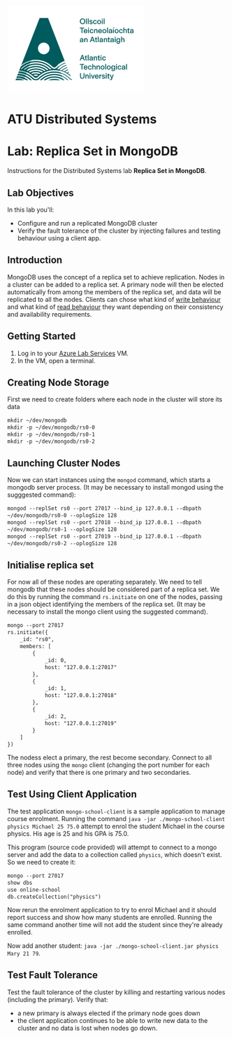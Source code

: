 <img src="./atuLogo2.jpg" height="200" align="centre"/>

# ATU Distributed Systems
# Lab: Replica Set in MongoDB
Instructions for the Distributed Systems lab **Replica Set in MongoDB**.

## Lab Objectives
In this lab you'll:
- Configure and run a replicated MongoDB cluster
- Verify the fault tolerance of the cluster by injecting failures and testing behaviour using a client app.

## Introduction
MongoDB uses the concept of a replica set to achieve replication. Nodes in a cluster can be added to a replica set. A primary node will then be elected automatically from among the members of the replica set, and data will be replicated to all the nodes. Clients can chose what kind of [write behaviour](https://www.mongodb.com/docs/v5.0/core/replica-set-write-concern/) and what kind of [read behaviour](https://www.mongodb.com/docs/manual/core/read-preference/) they want depending on their consistency and availability requirements.

## Getting Started
1. Log in to your [Azure Lab Services](https://labs.azure.com/) VM.
2. In the VM, open a terminal.

## Creating Node Storage
First we need to create folders where each node in the cluster will store its data
```shell
mkdir ~/dev/mongodb
mkdir -p ~/dev/mongodb/rs0-0
mkdir -p ~/dev/mongodb/rs0-1
mkdir -p ~/dev/mongodb/rs0-2
```

## Launching Cluster Nodes
Now we can start instances using the `mongod` command, which starts a mongodb server process. (It may be necessary to install mongod using the sugggested command):
```shell
mongod --replSet rs0 --port 27017 --bind_ip 127.0.0.1 --dbpath ~/dev/mongodb/rs0-0 --oplogSize 128
mongod --replSet rs0 --port 27018 --bind_ip 127.0.0.1 --dbpath ~/dev/mongodb/rs0-1 --oplogSize 128
mongod --replSet rs0 --port 27019 --bind_ip 127.0.0.1 --dbpath ~/dev/mongodb/rs0-2 --oplogSize 128
```

## Initialise replica set
For now all of these nodes are operating separately. We need to tell mongodb that these nodes should be considered part of a replica set. We do this by running the command `rs.initiate` on one of the nodes, passing in a json object identifying the members of the replica set. (It may be necessary to install the mongo client using the suggested command).
```
mongo --port 27017
rs.initiate({
    _id: "rs0",
    members: [
        {
            _id: 0,
            host: "127.0.0.1:27017"
        },
        {
            _id: 1,
            host: "127.0.0.1:27018"
        },
        {
            _id: 2,
            host: "127.0.0.1:27019"
        }
    ]
})
```
The nodess elect a primary, the rest become secondary. Connect to all three nodes using the `mongo` client (changing the port number for each node) and verify that there is one primary and two secondaries.

## Test Using Client Application
The test application `mongo-school-client` is a sample application to manage course enrolment. Running the command `java -jar ./mongo-school-client physics Michael 25 75.0` attempt to enrol the student Michael in the course physics. His age is 25 and his GPA is 75.0.

This program (source code provided) will attempt to connect to a mongo server and add the data to a collection called `physics`, which doesn't exist. So we need to create it:
```
mongo --port 27017
show dbs
use online-school
db.createCollection("physics")
```

Now rerun the enrolment application to try to enrol Michael and it should report success and show how many students are enrolled. Running the same command another time will not add the student since they're already enrolled.

Now add another student: `java -jar ./mongo-school-client.jar physics Mary 21 79`.

## Test Fault Tolerance
Test the fault tolerance of the cluster by killing and restarting various nodes (including the primary). Verify that:
- a new primary is always elected if the primary node goes down
- the client application continues to be able to write new data to the cluster and no data is lost when nodes go down.


<!--

## Partitioning
- Make dirs for config servers
mkdir config-srv-0
mkdir config-srv-1
mkdir config-srv-2

Start config servers
mongod --configsvr --replSet config-rs --dbpath ~/dev/mongodb/config-srv-0 --bind_ip 127.0.0.1 --port 27020
mongod --configsvr --replSet config-rs --dbpath ~/dev/mongodb/config-srv-1 --bind_ip 127.0.0.1 --port 27021
mongod --configsvr --replSet config-rs --dbpath ~/dev/mongodb/config-srv-2 --bind_ip 127.0.0.1 --port 27022

- Add them to a replica set
```json
rs.initiate({
    _id: "config-rs",
    members: [
        {
            _id: 0,
            host: "127.0.0.1:27020"
        },
        {
            _id: 1,
            host: "127.0.0.1:27021"
        },
        {
            _id: 2,
            host: "127.0.0.1:27022"
        }
    ]
})
```

- Create shard directories
mkdir dev/shard-0
mkdir dev/shard-1

- Start shards
mongod --shardsvr --port 27017 --bind_ip 127.0.0.1 --dbpath ~/dev/mongodb/shard-0 --oplogSize 128
mongod --shardsvr --port 27018 --bind_ip 127.0.0.1 --dbpath ~/dev/mongodb/shard-1 --oplogSize 128

- Start router
mongos --configdb config-rs/127.0.0.1:27020,127.0.0.1:27021,127.0.0.1:27022 --bind_ip 127.0.0.1 --port 27023

- Tell router about shards

-->
